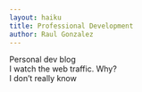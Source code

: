 ```yaml
---
layout: haiku
title: Professional Development
author: Raul Gonzalez
---
```


Personal dev blog <br>
I watch the web traffic. Why? <br>
I don’t really know <br>
